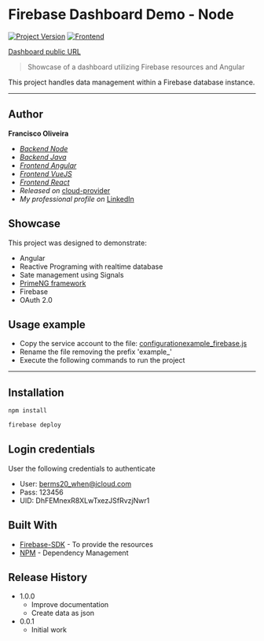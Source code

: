# Firebase Dashboard Demo - Node
[![Project Version][version-image]][version-url]
[![Frontend][Frontend-image]][Frontend-url]


[Dashboard public URL][public-url]

> Showcase of a dashboard utilizing Firebase resources and Angular

This project handles data management within a Firebase database instance.


---
## Author

**Francisco Oliveira**
* *[Backend Node][repository-url]*
* *[Backend Java][repository-url-java]*
* *[Frontend Angular][repository-url-angular]*
* *[Frontend VueJS][repository-url-vue]*
* *[Frontend React][repository-url-react]*
* *Released on* [cloud-provider][cloud-provider-url]
* *My professional profile on* [LinkedIn][linkedin-url]

## Showcase

This project was designed to demonstrate:

* Angular
* Reactive Programing with realtime database
* Sate management using Signals
* [PrimeNG framework][primeng-url]
* Firebase
* OAuth 2.0


## Usage example

- Copy the service account to the file: [configuration](configuration)[example_firebase.js](configuration/example_firebase.js)
- Rename the file removing the prefix 'example_'
- Execute the following commands to run the project

---

## Installation

```sh
npm install
```

```sh
firebase deploy
```

## Login credentials
User the following credentials to authenticate

- User: berms20_when@icloud.com
- Pass: 123456
- UID: DhFEMnexR8XLwTxezJSfRvzjNwr1

## Built With

* [Firebase-SDK](https://firebase.google.com/docs/reference/node) - To provide the resources
* [NPM](https://www.npmjs.com/) -  Dependency Management

## Release History

* 1.0.0
    * Improve documentation
    * Create data as json
* 0.0.1
    * Initial work


<!-- Markdown link & img dfn's -->

[public-url]: https://francisco-oliveira.web.app

[header-url]: github-template.png
[header-link]: https://github.com/EliasOliveira

[repository-url]: https://github.com/EliasOliveira/dashboard-node

[cloud-provider-url]: https://console.firebase.google.com/u/0/project/francisco-oliveira

[linkedin-url]: https://www.linkedin.com/in/junior-oliveira-dev/

[primeng-url]: https://primeng.org

[version-image]: https://img.shields.io/badge/Version-1.0.0-brightgreen?style=for-the-badge&logo=appveyor
[version-url]: https://img.shields.io/badge/version-1.0.0-green
[Frontend-image]: https://img.shields.io/badge/Frontend-Angular-blue?style=for-the-badge
[Frontend-url]: https://img.shields.io/badge/Frontend-Angular-blue?style=for-the-badge


[repository-url-java]: https://github.com/EliasOliveira/dashboard-java
[repository-url-angular]: https://github.com/EliasOliveira/dashboard-angular
[repository-url-vue]: https://github.com/EliasOliveira/dashboard-vue
[repository-url-react]: https://github.com/EliasOliveira/dashboard-react